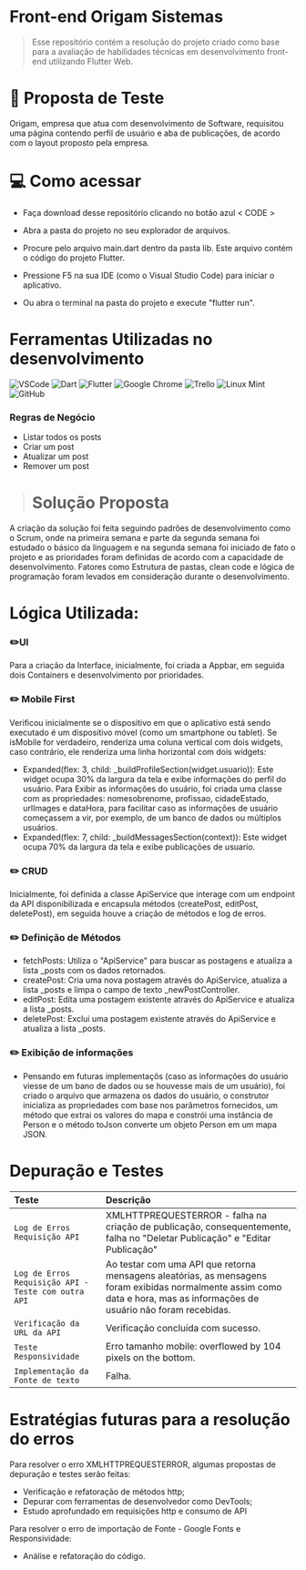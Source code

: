 
# Front-end Origam Sistemas

> Esse repositório contém a resolução do projeto criado como base para a avaliação de habilidades técnicas em desenvolvimento front-end utilizando Flutter Web.

# 📎​ Proposta de Teste

Origam, empresa que atua com desenvolvimento de Software, requisitou uma página contendo perfil de usuário e aba de publicações, de acordo com o layout proposto pela empresa.

# 💻 Como acessar 
- Faça download desse repositório clicando no botão azul < CODE >

- Abra a pasta do projeto no seu explorador de arquivos.
- Procure pelo arquivo main.dart dentro da pasta lib. Este arquivo contém o código do projeto Flutter.
- Pressione F5 na sua IDE (como o Visual Studio Code) para iniciar o aplicativo.
- Ou abra o terminal na pasta do projeto e execute "flutter run".




# Ferramentas Utilizadas no desenvolvimento
 
![VSCode](https://img.shields.io/badge/VSCode-0078D4?style=for-the-badge&logo=visual%20studio%20code&logoColor=white)
![Dart](https://img.shields.io/badge/Dart-0175C2?style=for-the-badge&logo=dart&logoColor=white)
![Flutter](https://img.shields.io/badge/Flutter-02569B?style=for-the-badge&logo=flutter&logoColor=white)
![Google Chrome](https://img.shields.io/badge/Google_chrome-4285F4?style=for-the-badge&logo=Google-chrome&logoColor=white)
![Trello](https://img.shields.io/badge/Trello-0052CC?style=for-the-badge&logo=trello&logoColor=white)
![Linux Mint](https://img.shields.io/badge/Linux_Mint-87CF3E?style=for-the-badge&logo=linux-mint&logoColor=white)
![GitHub](https://img.shields.io/badge/GitHub-100000?style=for-the-badge&logo=github&logoColor=white)

### Regras de Negócio

- Listar todos os posts
- Criar um post
- Atualizar um post
- Remover um post


> # Solução Proposta
A criação da solução foi feita seguindo padrões de desenvolvimento como o Scrum, onde na primeira semana e parte da segunda semana foi estudado o básico da linguagem e na segunda semana foi iniciado de fato o projeto e as prioridades foram definidas de acordo com a capacidade de desenvolvimento.
Fatores como Estrutura de pastas, clean code e  lógica de programação foram levados em consideração durante o desenvolvimento.

# Lógica Utilizada:


### ✏️​UI 

Para a criação da Interface, inicialmente, foi criada a Appbar, em seguida dois Containers e desenvolvimento por prioridades.


### ✏️​ Mobile First
Verificou inicialmente se o dispositivo em que o aplicativo está sendo executado é um dispositivo móvel (como um smartphone ou tablet).
Se isMobile for verdadeiro, renderiza uma coluna vertical com dois widgets, caso contrário, ele renderiza uma linha horizontal com dois widgets: 

 - Expanded(flex: 3, child: _buildProfileSection(widget.usuario)): Este widget ocupa 30% da largura da tela e exibe informações do perfil do usuário. Para Exibir as informações do usuário, foi criada uma classe com as propriedades: nomesobrenome, profissao, cidadeEstado, urlImages e dataHora, para facilitar caso as informações de usuário começassem a vir, por exemplo, de um banco de dados ou múltiplos usuários.
 - Expanded(flex: 7, child: _buildMessagesSection(context)): Este widget ocupa 70% da largura da tela e exibe publicações de usuario. 



### ✏️​ CRUD

Inicialmente, foi definida a classe ApiService que interage com um endpoint da API disponibilizada e encapsula métodos (createPost, editPost, deletePost), em seguida houve a criação de métodos e log de erros.

### ✏️​ Definição de Métodos

- fetchPosts: Utiliza o "ApiService" para buscar as postagens e atualiza a lista _posts com os dados retornados.
 - createPost: Cria uma nova postagem através do ApiService, atualiza a lista _posts e limpa o campo de texto _newPostController.
- editPost: Edita uma postagem existente através do ApiService e atualiza a lista _posts.
- deletePost: Exclui uma postagem existente através do ApiService e atualiza a lista _posts.

### ✏️​ Exibição de informações
- Pensando em futuras implementaçõs (caso as informações do usuário viesse de um bano de dados ou se houvesse mais de um usuário), foi criado o arquivo que armazena os dados do usuário, o construtor inicializa as propriedades com base nos parâmetros fornecidos, um método que extrai os valores do mapa e constrói uma instância de Person e o método toJson converte um objeto Person em um mapa JSON.

# Depuração e Testes


| Teste       | Descrição                           |
| :---------------- | :---------------------------------- |
| `Log de Erros Requisição API` | XMLHTTPREQUESTERROR -  falha na criação de publicação, consequentemente, falha no "Deletar Publicação" e "Editar Publicação" | 
| `Log de Erros Requisição API - Teste com outra API` | Ao testar com uma API que retorna mensagens aleatórias, as mensagens foram exibidas normalmente assim como data e hora, mas as informações de usuário não foram recebidas. | 
| `Verificação da URL da API` | Verificação concluída com sucesso.| 
| `Teste Responsividade` | Erro tamanho mobile:  overflowed by 104 pixels on the bottom.| 
| `Implementação da Fonte de texto` | Falha.| 

# Estratégias futuras para a resolução do erros


Para resolver o erro XMLHTTPREQUESTERROR, algumas propostas de depuração e testes serão feitas:
- Verificação e refatoração de métodos http;
- Depurar com ferramentas de desenvolvedor como DevTools;
- Estudo aprofundado em requisições http e consumo de API

Para resolver o erro de importação de Fonte - Google Fonts e Responsividade:
- Análise e refatoração do código.
